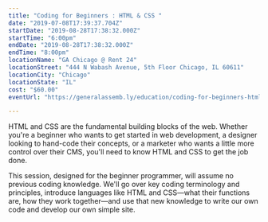 ```yaml
---
title: "Coding for Beginners : HTML & CSS "
date: "2019-07-08T17:39:37.704Z"
startDate: "2019-08-28T17:38:32.000Z"
startTime: "6:00pm"
endDate: "2019-08-28T17:38:32.000Z"
endTime: "8:00pm"
locationName: "GA Chicago @ Rent 24"
locationStreet: "444 N Wabash Avenue, 5th Floor Chicago, IL 60611"
locationCity: "Chicago"
locationState: "IL"
cost: "$60.00"
eventUrl: "https://generalassemb.ly/education/coding-for-beginners-html-and-css/chicago/79434"

---
```


HTML and CSS are the fundamental building blocks of the web. Whether you're a beginner who wants to get started in web development, a designer looking to hand-code their concepts, or a marketer who wants a little more control over their CMS, you'll need to know HTML and CSS to get the job done.

This session, designed for the beginner programmer, will assume no previous coding knowledge. We'll go over key coding terminology and principles, introduce languages like HTML and CSS—what their functions are, how they work together—and use that new knowledge to write our own code and develop our own simple site.



